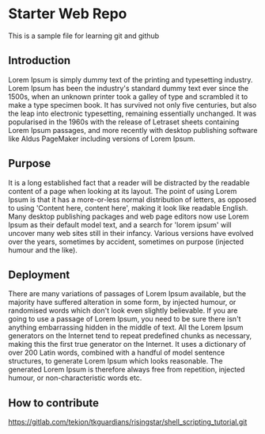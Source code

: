 # Starter Web Repo
This is a sample file for learning git and github

## Introduction
Lorem Ipsum is simply dummy text of the printing and typesetting industry. Lorem Ipsum has been the industry's standard dummy text ever since the 1500s, when an unknown printer took 
a galley of type and scrambled it to make a type specimen book. It has survived not only five centuries, but also the leap into electronic typesetting, remaining essentially 
unchanged. It was popularised in the 1960s with the release of Letraset sheets containing Lorem Ipsum passages, and more recently with desktop publishing software like Aldus 
PageMaker including versions of Lorem Ipsum.

## Purpose
It is a long established fact that a reader will be distracted by the readable content of a page when looking at its layout. The point of using Lorem Ipsum is that it has a 
more-or-less normal distribution of letters, as opposed to using 'Content here, content here', making it look like readable English. Many desktop publishing packages and web page 
editors now use Lorem Ipsum as their default model text, and a search for 'lorem ipsum' will uncover many web sites still in their infancy. Various versions have evolved over the 
years, sometimes by accident, sometimes on purpose (injected humour and the like).

## Deployment
There are many variations of passages of Lorem Ipsum available, but the majority have suffered alteration in some form, by injected humour, or randomised words which don't look even 
slightly believable. If you are going to use a passage of Lorem Ipsum, you need to be sure there isn't anything embarrassing hidden in the middle of text. All the Lorem Ipsum 
generators on the Internet tend to repeat predefined chunks as necessary, making this the first true generator on the Internet. It uses a dictionary of over 200 Latin words, 
combined with a handful of model sentence structures, to generate Lorem Ipsum which looks reasonable. The generated Lorem Ipsum is therefore always free from repetition, injected 
humour, or non-characteristic words etc.

## How to contribute
https://gitlab.com/tekion/tkguardians/risingstar/shell_scripting_tutorial.git
